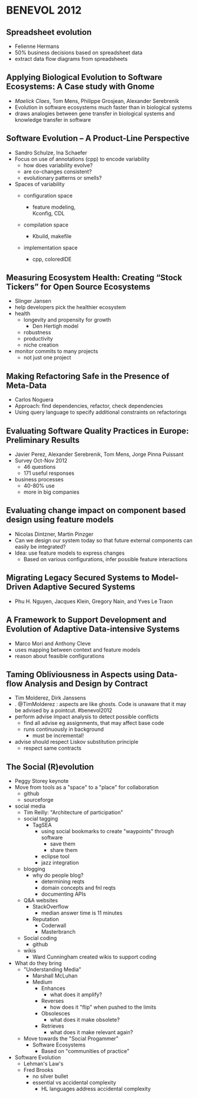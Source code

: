 # BENEVOL 2012  
  
## Spreadsheet evolution  
  
* Felienne Hermans  
* 50% business decisions based on spreadsheet data  
* extract data flow diagrams from spreadsheets  
  
## Applying Biological Evolution to Software Ecosystems: A Case study with Gnome  
  
* *Maelick Claes*, Tom Mens, Philippe Grosjean, Alexander Serebrenik  
* Evolution in software ecosystems much faster than in biological systems  
* draws analogies between gene transfer in biological systems and knowledge transfer in  software  
  
## Software Evolution – A Product-Line Perspective  
  
* Sandro Schulze, Ina Schaefer  
* Focus on use of annotations (cpp) to encode variability  
    * how does variability evolve?  
    * are co-changes consistent?  
    * evolutionary patterns or smells?  
* Spaces of variability  
    * configuration space  
        * feature modeling,  
            Kconfig, CDL  
  
    * compilation space  
        * Kbuild, makefile  
    * implementation space  
        * cpp, coloredIDE  
  
## Measuring Ecosystem Health: Creating “Stock Tickers” for Open Source Ecosystems  
  
* Slinger Jansen  
* help developers pick the healthier ecosystem  
* health  
    * longevity and propensity for growth  
        * Den Hertigh model  
    * robustness  
    * productivity  
    * niche creation  
* monitor commits to many projects  
    * not just one project  
  
## Making Refactoring Safe in the Presence of Meta-Data  
  
* Carlos Noguera  
* Approach: find dependencies, refactor, check dependencies  
* Using query language to specify additional constraints on refactorings  
  
## Evaluating Software Quality Practices in Europe: Preliminary Results  
  
* Javier Perez, Alexander Serebrenik, Tom Mens, Jorge Pinna Puissant  
* Survey Oct-Nov 2012  
    * 46 questions  
    * 171 useful responses  
* business processes  
    * 40-80% use  
    * more in big companies  
  
## Evaluating change impact on component based design using feature models  
  
* Nicolas Dintzner, Martin Pinzger  
* Can we design our system today so that future external components can easily be integrated?  
* Idea: use feature models to express changes  
    * Based on various configurations, infer possible feature interactions  
  
## Migrating Legacy Secured Systems to Model-Driven Adaptive Secured Systems  
  
* Phu H. Nguyen, Jacques Klein, Gregory Nain, and Yves Le Traon  
  
## A Framework to Support Development and Evolution of Adaptive Data-intensive Systems  
  
* Marco Mori and Anthony Cleve  
* uses mapping between context and feature models  
* reason about feasible configurations  
  
## Taming Obliviousness in Aspects using Data-flow Analysis and Design by Contract  
  
* Tim Molderez, Dirk Janssens  
* . @TimMolderez : aspects are like ghosts. Code is unaware that it may be advised by a pointcut. #benevol2012  
* perform advise impact analysis to detect possible conflicts  
    * find all advise eg assignments, that may affect base code  
    * runs continuously in background  
        * must be incremental!  
* advise should respect Liskov substitution principle  
    * respect same contracts  
  
## The Social (R)evolution  
  
* Peggy Storey keynote  
* Move from tools as a "space" to a "place" for collaboration  
    * github  
    * sourceforge  
* social media  
    * Tim Reilly: "Architecture of participation"  
    * social tagging  
        * TagSEA  
            * using social bookmarks to create "waypoints" through software  
                * save them  
                * share them  
            * eclipse tool  
            * jazz integration  
    * blogging  
        * why do people blog?  
            * determining reqts  
            * domain concepts and fnl reqts  
            * documenting APIs  
    * Q&A websites  
        * StackOverflow  
            * median answer time is 11 minutes  
        * Reputation  
            * Coderwall  
            * Masterbranch  
    * Social coding  
        * github  
    * wikis  
        * Ward Cunningham created wikis to support coding  
* What do they bring  
    * "Understanding Media"  
        * Marshall McLuhan  
        * Medium  
            * Enhances  
                * what does it amplify?  
            * Reverses  
                * how does it "flip" when pushed to the limits  
            * Obsolesces  
                * what does it make obsolete?  
            * Retrieves  
                * what does it make relevant again?  
    * Move towards the "Social Progammer"  
        * Software Ecosystems  
            * Based on "communities of practice"  
* Software Evolution  
    * Lehman's Law's  
    * Fred Brooks  
        * no silver bullet  
        * essential vs accidental complexity  
            * HL languages address accidental complexity  
